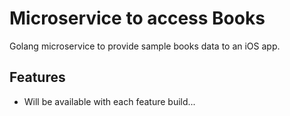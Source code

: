 # Microservice to access Books

Golang microservice to provide sample books data to an iOS app.

## Features

- Will be available with each feature build...
